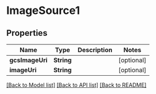 # ImageSource1

## Properties
Name | Type | Description | Notes
------------ | ------------- | ------------- | -------------
**gcsImageUri** | **String** |  | [optional] 
**imageUri** | **String** |  | [optional] 

[[Back to Model list]](../README.md#documentation-for-models) [[Back to API list]](../README.md#documentation-for-api-endpoints) [[Back to README]](../README.md)


